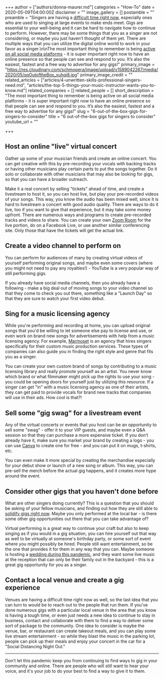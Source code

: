 +++
author = ["authors/donna-maurer.md"]
categories = "How-To"
date = 2020-05-09T04:00:00Z
disclaimer = ""
image_gallery = []
postamble = ""
preamble = "Singers are having a [difficult time right now](/isolation-blogging-its-out-there/), especially ones who are used to singing at large events to make ends meet. Gigs are essential to your well-being and it can be hard to navigate how to continue to perform. However, there may be some things that you as a singer are not considering, or maybe you just haven’t thought of them yet. There are multiple ways that you can utilize the digital online world to work in your favor as a singer.\n\nThe most important thing to remember is being [active on all social media platforms](https://sproutsocial.com/insights/social-media-for-musicians/) - it is super important right now to have an online presence so that people can see and respond to you. It’s also the easiest, fastest and a free way to advertise for any gigs!"
primary_image = "https://res.cloudinary.com/schmopera/image/upload/v1589042267/media/2020/05/sqOutoftheBox_xuhqi8.jpg"
primary_image_credit = ""
related_articles = ["articles/4-unwritten-skills-professional-singers-need.md", "articles/the-top-5-things-your-music-instructor-wants-you-to-know.md"]
related_companies = []
related_people = []
short_description = "The most important thing to remember is being active on all social media platforms - it is super important right now to have an online presence so that people can see and respond to you. It’s also the easiest, fastest and a free way to advertise for any gigs!"
slug = "6-out-of-the-box-gigs-for-singers-to-consider"
title = "6 out-of-the-box gigs for singers to consider"
youtube_url = ""

+++
## Host an online "live" virtual concert

Gather up some of your musician friends and create an online concert. You can get creative with this by pre-recording your vocals with backing tracks or having other musicians play certain parts to put the songs together. Do it solo or collaborate with other musicians that may also be looking for gigs, so that you can have a broader outreach.

Make it a real concert by selling "tickets" ahead of time, and create a livestream to host it, so you can host live, but play your pre-recorded videos of your songs. This way, you know the audio has been mixed well, since it is hard to livestream a concert with good audio quality. There are ways to do it live, too if you want to give that experience, but it may take some money upfront. There are numerous ways and programs to create pre-recorded tracks and videos to share. You can create your own [Zoom Room](https://zoom.us/) for the live portion, do on a Facebook Live, or use another similar conferencing site. Only those that have the tickets will get the actual link.

## Create a video channel to perform on

You can perform for audiences of many by creating virtual videos of yourself performing original songs, and maybe even some covers (where you might not need to pay any royalties!) - YouTube is a very popular way of still performing gigs.

If you already have social media channels, then you already have a following - make a big deal out of moving songs to your video channel so that they come to check you out there, something like a "Launch Day" so that they are sure to watch your first video debut.

## Sing for a music licensing agency

While you're performing and recording at home, you can upload original songs that you'd be willing to let someone else pay to license and use, or even work on brand new songs for advertisements with help from a music licensing agency. For example, [Marmoset](https://www.marmosetmusic.com/studio) is an agency that hires singers specifically for their custom music production services. These types of companies can also guide you in finding the right style and genre that fits you as a singer.

You can create your own custom brand of songs by contributing to a music licensing library and really promote yourself as an artist. You never know which brand or what filmmaker might pick up the rights to use your song - you could be opening doors for yourself just by utilizing this resource. If a singer can get "in" with a music licensing agency as one of their artists, they can get paid to provide vocals for brand new tracks that companies will use in their ads. How cool is that?!

## Sell some "gig swag" for a livestream event

Any of the virtual concerts or events that you host can be an opportunity to sell some "swag" - offer it to your VIP guests, and maybe even a Q&A session so that they can purchase a more expensive ticket. If you don’t already have it, make sure you market your brand by creating a logo - you can use [Canva](https://www.canva.com/) to create one for free - and you can put it on mugs, t-shirts, etc.

You can even make it more special by creating the merchandise especially for your debut show or launch of a new song or album. This way, you can pre-sell the merch before the actual gig happens, and it creates more hype around the event.

## Consider other gigs that you haven't done before

What are other singers doing currently? This is a question that you should be asking of your fellow musicians, and finding out how they are still able to [solidify gigs right now](https://www.musicindustryhowto.com/gigging-101-how-to-get-gigs-the-ultimate-guide/). Maybe you only performed at the local bar - is there some other gig opportunities out there that you can take advantage of?

Virtual performing is a great way to continue your craft but also to keep singing as if you would in a gig situation, you can hire yourself out that way as well to be virtually at someone's birthday party, or some sort of event where you might possibly be hired. People still want entertainment, so be the one that provides it for them in any way that you can. Maybe someone is hosting a [wedding during this pandemic](https://www.nytimes.com/2020/03/21/fashion/weddings/plan-wedding-home-coronavirus.html), and they want some live music at the reception that can only be their family out in the backyard - this is a great gig opportunity for you as a singer.

## Contact a local venue and create a gig experience

Venues are having a difficult time right now as well, so the last idea that you can turn to would be to reach out to the people that run them. If you’ve done numerous gigs with a particular local venue in the area that you know is having a tough time, or even just needs a new idea to continue to stay in business, contact and collaborate with them to find a way to deliver some sort of package to the community. One idea to consider is maybe the venue, bar, or restaurant can create takeout meals, and you can play some live stream entertainment - so while they blast the music in the parking lot, people can pick up their meals and enjoy your concert in the car for a "Social Distancing Night Out."

***

Don’t let this pandemic keep you from continuing to find ways to gig in your community and online. There are people who will still want to hear your voice, and it's your job to do your best to find a way to give it to them.